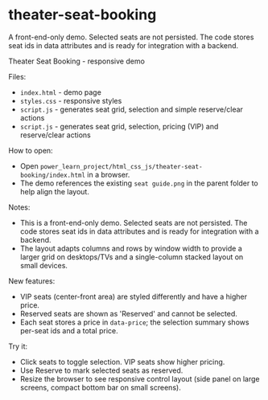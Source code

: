# theater-seat-booking
A front-end-only demo. Selected seats are not persisted. The code stores seat ids in data attributes and is ready for integration with a backend.

Theater Seat Booking - responsive demo

Files:
- `index.html` - demo page
- `styles.css` - responsive styles
- `script.js` - generates seat grid, selection and simple reserve/clear actions
 - `script.js` - generates seat grid, selection, pricing (VIP) and reserve/clear actions

How to open:
- Open `power_learn_project/html_css_js/theater-seat-booking/index.html` in a browser.
- The demo references the existing `seat guide.png` in the parent folder to help align the layout.

Notes:
- This is a front-end-only demo. Selected seats are not persisted. The code stores seat ids in data attributes and is ready for integration with a backend.
- The layout adapts columns and rows by window width to provide a larger grid on desktops/TVs and a single-column stacked layout on small devices.

New features:
- VIP seats (center-front area) are styled differently and have a higher price.
- Reserved seats are shown as 'Reserved' and cannot be selected.
- Each seat stores a price in `data-price`; the selection summary shows per-seat ids and a total price.

Try it:
- Click seats to toggle selection. VIP seats show higher pricing.
- Use Reserve to mark selected seats as reserved.
- Resize the browser to see responsive control layout (side panel on large screens, compact bottom bar on small screens).
